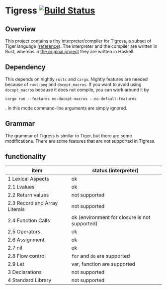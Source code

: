 # Tigress [![Build Status](https://travis-ci.org/koba-e964/rust-tigress.svg?branch=master)](https://travis-ci.org/koba-e964/rust-tigress)
## Overview
This project contains a tiny interpreter/compiler for Tigress, a subset of Tiger language ([reference](http://www.cs.columbia.edu/~sedwards/classes/2002/w4115/tiger.pdf)).
The interpreter and the compiler are written in Rust, whereas in [the original project](http://github.com/koba-e964/tigress) they are written in Haskell.

## Dependency
This depends on nightly `rustc` and `cargo`. Nightly features are needed because of `rust-peg` and `docopt_macros`.
If you want to avoid using `docopt_macros` because it does not compile, you can work around it by
```
cargo run --features no-docopt-macros --no-default-features
```
. In this mode command-line arguments are simply ignored.
## Grammar
The grammar of Tigress is similar to Tiger, but there are some modifications. There are some features that are not supported in Tigress.

## functionality
|item|status (interpreter) |
|---|---|
| 1 Lexical Aspects | ok |
| 2.1 Lvalues | ok |
| 2.2 Return values | not supported |
| 2.3 Record and Array Literals | not supported |
| 2.4 Function Calls | ok (environment for closure is not supported) |
| 2.5 Operators | ok |
| 2.6 Assignment | ok |
| 2.7 nil | ok |
| 2.8 Flow control | `for` and `do` are supported |
| 2.9 Let | var, function are supported |
| 3 Declarations | not supported |
| 4 Standard Library | not supported |

